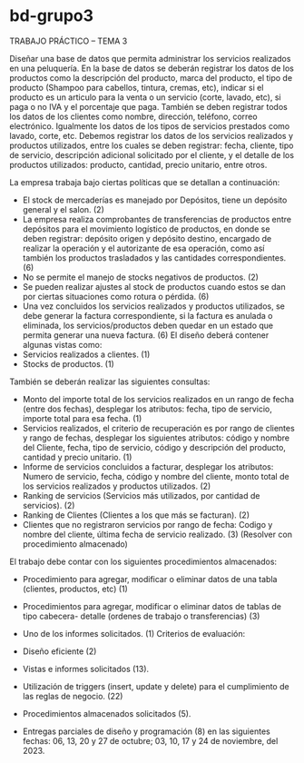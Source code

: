 # bd-grupo3
TRABAJO PRÁCTICO – TEMA 3

Diseñar una base de datos que permita administrar los servicios realizados en una peluquería.
En la base de datos se deberán registrar los datos de los productos como la descripción del
producto, marca del producto, el tipo de producto (Shampoo para cabellos, tintura, cremas,
etc), indicar si el producto es un articulo para la venta o un servicio (corte, lavado, etc), si
paga o no IVA y el porcentaje que paga.
También se deben registrar todos los datos de los clientes como nombre, dirección, teléfono,
correo electrónico. Igualmente los datos de los tipos de servicios prestados como lavado,
corte, etc.
Debemos registrar los datos de los servicios realizados y productos utilizados, entre los cuales
se deben registrar: fecha, cliente, tipo de servicio, descripción adicional solicitado por el
cliente, y el detalle de los productos utilizados: producto, cantidad, precio unitario, entre
otros.

La empresa trabaja bajo ciertas políticas que se detallan a continuación:
- El stock de mercaderías es manejado por Depósitos, tiene un depósito general y el salon. (2)
- La empresa realiza comprobantes de transferencias de productos entre depósitos
para el movimiento logístico de productos, en donde se deben registrar: depósito
origen y depósito destino, encargado de realizar la operación y el autorizante de esa
operación, como así también los productos trasladados y las cantidades
correspondientes. (6)
- No se permite el manejo de stocks negativos de productos. (2)
- Se pueden realizar ajustes al stock de productos cuando estos se dan por ciertas
situaciones como rotura o pérdida. (6)
- Una vez concluidos los servicios realizados y productos utilizados, se debe generar la
factura correspondiente, si la factura es anulada o eliminada, los servicios/productos
deben quedar en un estado que permita generar una nueva factura. (6)
El diseño deberá contener algunas vistas como:
- Servicios realizados a clientes. (1)
- Stocks de productos. (1)

También se deberán realizar las siguientes consultas:
- Monto del importe total de los servicios realizados en un rango de fecha (entre dos
fechas), desplegar los atributos: fecha, tipo de servicio, importe total para esa fecha.
(1)
- Servicios realizados, el criterio de recuperación es por rango de clientes y rango de
fechas, desplegar los siguientes atributos: código y nombre del Cliente, fecha, tipo de
servicio, código y descripción del producto, cantidad y precio unitario. (1)
- Informe de servicios concluidos a facturar, desplegar los atributos: Numero de
servicio, fecha, código y nombre del cliente, monto total de los servicios realizados y
productos utilizados. (2)
- Ranking de servicios (Servicios más utilizados, por cantidad de servicios). (2)
- Ranking de Clientes (Clientes a los que más se facturan). (2)
- Clientes que no registraron servicios por rango de fecha: Codigo y nombre del
cliente, última fecha de servicio realizado. (3) (Resolver con procedimiento
almacenado)

El trabajo debe contar con los siguientes procedimientos almacenados:
- Procedimiento para agregar, modificar o eliminar datos de una tabla (clientes,
productos, etc) (1)

- Procedimientos para agregar, modificar o eliminar datos de tablas de tipo cabecera-
detalle (ordenes de trabajo o transferencias) (3)

- Uno de los informes solicitados. (1)
Criterios de evaluación:
- Diseño eficiente (2)
- Vistas e informes solicitados (13).
- Utilización de triggers (insert, update y delete) para el cumplimiento de las reglas de
negocio. (22)
- Procedimientos almacenados solicitados (5).
- Entregas parciales de diseño y programación (8) en las siguientes fechas: 06, 13, 20
y 27 de octubre; 03, 10, 17 y 24 de noviembre, del 2023.
